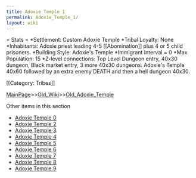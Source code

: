 ```yaml
---
title: Adoxie Temple 1
permalink: Adoxie_Temple_1/
layout: wiki
---
```

= Stats =
*Settlement: Custom Adoxie Temple
*Tribal Loyalty: None
*Inhabitants: Adoxie priest leading 4-5 [[Abomination]] plus 4 or 5 child prisoners.
*Building Style: Adoxie's Temple 
*Immigrant Interval = 0
*Max Population: 15 
*Z-level connections: Top Level Dungeon entry,  40x30 dungeon, Black market entry, 3 more 40x30 dungeons. Adoxie's Temple 40x60 followed by an extra enemy DEATH  and then a hell dungeon 40x30.   

[[Category: Tribes]]

[MainPage](/keeperrl_wiki/ "wikilink")>>[Old_Wiki](/keeperrl_wiki/Old_Wiki "wikilink")>>[Old_Adoxie_Temple](/keeperrl_wiki/Old_Adoxie_Temple "wikilink")

Other items in this section
-    [Adoxie Temple 0](/keeperrl_wiki/Adoxie_Temple_0 "wikilink")
-    [Adoxie Temple 2](/keeperrl_wiki/Adoxie_Temple_2 "wikilink")
-    [Adoxie Temple 3](/keeperrl_wiki/Adoxie_Temple_3 "wikilink")
-    [Adoxie Temple 4](/keeperrl_wiki/Adoxie_Temple_4 "wikilink")
-    [Adoxie Temple 5](/keeperrl_wiki/Adoxie_Temple_5 "wikilink")
-    [Adoxie Temple 6](/keeperrl_wiki/Adoxie_Temple_6 "wikilink")
-    [Adoxie Temple 7](/keeperrl_wiki/Adoxie_Temple_7 "wikilink")
-    [Adoxie Temple 8](/keeperrl_wiki/Adoxie_Temple_8 "wikilink")
-    [Adoxie Temple 9](/keeperrl_wiki/Adoxie_Temple_9 "wikilink")
